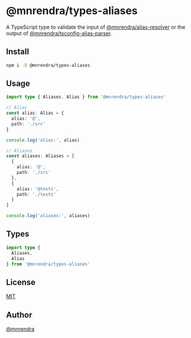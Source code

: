 # @mnrendra/types-aliases
A TypeScript type to validate the input of [@mnrendra/alias-resolver](https://www.npmjs.com/package/@mnrendra/alias-resolver) or the output of [@mnrendra/tsconfig-alias-parser](https://www.npmjs.com/package/@mnrendra/tsconfig-alias-parser).

## Install
```bash
npm i -D @mnrendra/types-aliases
```

## Usage
```typescript
import type { Aliases, Alias } from '@mnrendra/types-aliases'

// Alias
const alias: Alias = {
  alias: '@',
  path: './src'
}

console.log('alias:', alias)

// Aliases
const aliases: Aliases = [
  {
    alias: '@',
    path: './src'
  },
  {
    alias: '@tests',
    path: './tests'
  }
]

console.log('aliases:', aliases)
```

## Types
```typescript
import type {
  Aliases,
  Alias
} from '@mnrendra/types-aliases'
```

## License
[MIT](https://github.com/mnrendra/types-aliases/blob/HEAD/LICENSE)

## Author
[@mnrendra](https://github.com/mnrendra)
